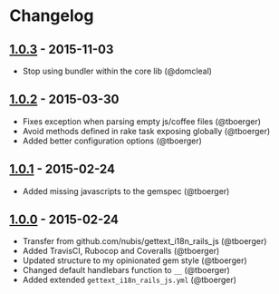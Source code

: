 # Changelog

## [1.0.3](https://github.com/webhippie/gettext_i18n_rails_js/releases/tag/v1.0.3) - 2015-11-03

* Stop using bundler within the core lib (@domcleal)

## [1.0.2](https://github.com/webhippie/gettext_i18n_rails_js/releases/tag/v1.0.2) - 2015-03-30

* Fixes exception when parsing empty js/coffee files (@tboerger)
* Avoid methods defined in rake task exposing globally (@tboerger)
* Added better configuration options (@tboerger)

## [1.0.1](https://github.com/webhippie/gettext_i18n_rails_js/releases/tag/v1.0.1) - 2015-02-24

* Added missing javascripts to the gemspec (@tboerger)

## [1.0.0](https://github.com/webhippie/gettext_i18n_rails_js/releases/tag/v1.0.0) - 2015-02-24

* Transfer from github.com/nubis/gettext_i18n_rails_js (@tboerger)
* Added TravisCI, Rubocop and Coveralls (@tboerger)
* Updated structure to my opinionated gem style (@tboerger)
* Changed default handlebars function to ```__``` (@tboerger)
* Added extended ```gettext_i18n_rails_js.yml``` (@tboerger)
